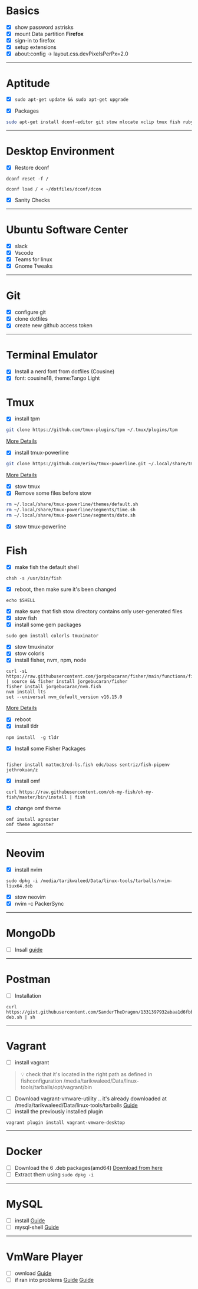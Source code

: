 # Basics
- [x] show password astrisks
- [x] mount Data partition
**Firefox**
- [x] sign-in to firefox
- [x] setup extensions
- [x] about:config -> layout.css.devPixelsPerPx=2.0
---
# Aptitude
- [x] `sudo apt-get update && sudo apt-get upgrade`

- [x] Packages
```bash
sudo apt-get install dconf-editor git stow mlocate xclip tmux fish ruby-full rbenv -y
```
---
# Desktop Environment
- [x] Restore dconf 
```shell
dconf reset -f /
```
```shell
dconf load / < ~/dotfiles/dconf/dcon
```
- [x] Sanity Checks
---
# Ubuntu Software Center
- [x] slack
- [x] Vscode
- [x] Teams for linux
- [x] Gnome Tweaks

---
# Git
- [x] configure git
- [x] clone dotfiles
- [x] create new github access token
---
# Terminal Emulator
- [x] Install a nerd font from dotfiles (Cousine)
- [x] font: cousine18, theme:Tango Light
# Tmux
- [x] install tpm
```bash
git clone https://github.com/tmux-plugins/tpm ~/.tmux/plugins/tpm
```
[More Details](https://github.com/tmux-plugins/tpm)
- [x] install tmux-powerline 
```bash
git clone https://github.com/erikw/tmux-powerline.git ~/.local/share/tmux-powerline
```
[More Details](https://github.com/erikw/tmux-powerline)
- [x] stow tmux
- [x] Remove some files before stow
```bash
rm ~/.local/share/tmux-powerline/themes/default.sh
rm ~/.local/share/tmux-powerline/segments/time.sh
rm ~/.local/share/tmux-powerline/segments/date.sh
```
- [x] stow tmux-powerline
# Fish
- [x] make fish the default shell
```shell
chsh -s /usr/bin/fish
```
- [x] reboot, then make sure it's been changed
```shell
echo $SHELL
```     
- [x] make sure that fish stow directory contains only user-generated files
- [x] stow fish
- [x] install some gem packages
```shell
sudo gem install colorls tmuxinator
```
- [x] stow tmuxinator
- [x] stow colorls
- [x] install fisher, nvm, npm, node
```shell
curl -sL https://raw.githubusercontent.com/jorgebucaran/fisher/main/functions/fisher.fish | source && fisher install jorgebucaran/fisher
fisher install jorgebucaran/nvm.fish
nvm install lts
set --universal nvm_default_version v16.15.0
```
[More Details](https://rmdhnreza.my.id/install-nvm-on-fish-shell/)
- [x] reboot
- [x] install tldr
```shell
npm install  -g tldr
```
- [x] Install some Fisher Packages
```shell

fisher install mattmc3/cd-ls.fish edc/bass sentriz/fish-pipenv jethrokuan/z 
```
- [x] install omf
```shell
curl https://raw.githubusercontent.com/oh-my-fish/oh-my-fish/master/bin/install | fish
```
- [x] change omf theme
```shell
omf install agnoster
omf theme agnoster
```
---
# Neovim
- [x] install nvim
```shell
sudo dpkg -i /media/tarikwaleed/Data/linux-tools/tarballs/nvim-liux64.deb
```

- [x] stow neovim
- [x] nvim -c PackerSync
---
# MongoDb
- [ ] Insall
[guide](https://www.digitalocean.com/community/tutorials/how-to-install-mongodb-on-ubuntu-20-04)
---
# Postman
- [ ] Installation
```shell
curl https://gist.githubusercontent.com/SanderTheDragon/1331397932abaa1d6fbbf63baed5f043/raw/postman-deb.sh | sh
```
---
# Vagrant
- [ ] install vagrant
>:bulb: check that it's located in the right path as defined in fishconfiguration /media/tarikwaleed/Data/linux-tools/tarballs/opt/vagrant/bin
- [ ] Download vagrant-vmware-utility .. it's already downloaded at /media/tarikwaleed/Data/linux-tools/tarballs
[Guide](https://developer.hashicorp.com/vagrant/docs/providers/vmware/vagrant-vmware-utility)
- [ ] install the previously installed plugin
```shell
vagrant plugin install vagrant-vmware-desktop
```
---
# Docker
- [ ] Download the 6 .deb packages(amd64)
[Download from here](https://download.docker.com/linux/ubuntu/dists/focal/pool/stable/amd64/)
- [ ] Extract them using `sudo dpkg -i`
---
# MySQL
- [ ] install
[Guide](https://www.digitalocean.com/community/tutorials/how-to-install-mysql-on-ubuntu-20-04)
- [ ] mysql-shell
[Guide](https://dev.mysql.com/doc/mysql-shell/8.0/en/mysql-shell-install-linux-quick.html)
---
# VmWare Player
- [ ] ownload
[Guide](https://customerconnect.vmware.com/en/downloads/details?downloadGroup=WKST-PLAYER-1700&productId=1377&rPId=97014)   
- [ ] if ran into problems
[Guide](https://kb.vmware.com/s/article/2146460)
[Guide](https://communities.vmware.com/t5/VMware-Workstation-Player/ubuntu-22-04-install-vm-workstation-error/td-p/2905277)